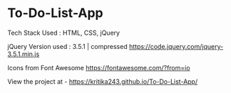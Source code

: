 # To-Do-List-App

Tech Stack Used : HTML, CSS, jQuery

jQuery Version used : 3.5.1 | compressed https://code.jquery.com/jquery-3.5.1.min.js

Icons from Font Awesome https://fontawesome.com/?from=io

View the project at - https://kritika243.github.io/To-Do-List-App/

